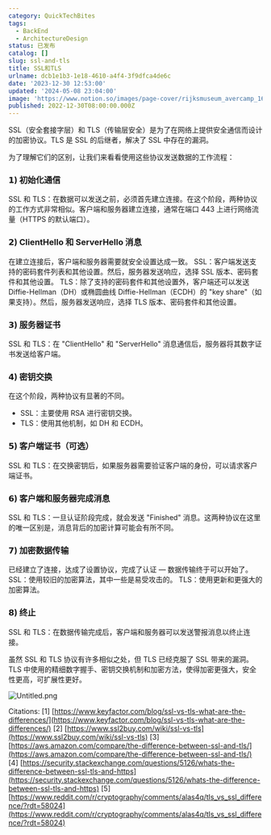 ```yaml
---
category: QuickTechBites
tags:
  - BackEnd
  - ArchitectureDesign
status: 已发布
catalog: []
slug: ssl-and-tls
title: SSL和TLS
urlname: dcb1e1b3-1e18-4610-a4f4-3f9dfca4de6c
date: '2023-12-30 12:53:00'
updated: '2024-05-08 23:04:00'
image: 'https://www.notion.so/images/page-cover/rijksmuseum_avercamp_1620.jpg'
published: 2022-12-30T08:00:00.000Z
---
```


SSL（安全套接字层）和 TLS（传输层安全）是为了在网络上提供安全通信而设计的加密协议。TLS 是 SSL 的后继者，解决了 SSL 中存在的漏洞。


为了理解它们的区别，让我们来看看使用这些协议发送数据的工作流程：


### 𝟭) 初始化通信


SSL 和 TLS：在数据可以发送之前，必须首先建立连接。在这个阶段，两种协议的工作方式非常相似。客户端和服务器建立连接，通常在端口 443 上进行网络流量（HTTPS 的默认端口）。


### 𝟮) ClientHello 和 ServerHello 消息


在建立连接后，客户端和服务器需要就安全设置达成一致。
SSL：客户端发送支持的密码套件列表和其他设置。然后，服务器发送响应，选择 SSL 版本、密码套件和其他设置。
TLS：除了支持的密码套件和其他设置外，客户端还可以发送 Diffie-Hellman（DH）或椭圆曲线 Diffie-Hellman（ECDH）的 "key share"（如果支持）。然后，服务器发送响应，选择 TLS 版本、密码套件和其他设置。


### 𝟯) 服务器证书


SSL 和 TLS：在 "ClientHello" 和 "ServerHello" 消息通信后，服务器将其数字证书发送给客户端。


### 𝟰) 密钥交换


在这个阶段，两种协议有显著的不同。
- SSL：主要使用 RSA 进行密钥交换。
- TLS：使用其他机制，如 DH 和 ECDH。


### 𝟱) 客户端证书（可选）


SSL 和 TLS：在交换密钥后，如果服务器需要验证客户端的身份，可以请求客户端证书。


### 𝟲) 客户端和服务器完成消息


SSL 和 TLS：一旦认证阶段完成，就会发送 "Finished" 消息。这两种协议在这里的唯一区别是，消息背后的加密计算可能会有所不同。


### 𝟳) 加密数据传输


已经建立了连接，达成了设置协议，完成了认证 — 数据传输终于可以开始了。
SSL：使用较旧的加密算法，其中一些是易受攻击的。
TLS：使用更新和更强大的加密算法。


### 𝟴) 终止


SSL 和 TLS：在数据传输完成后，客户端和服务器可以发送警报消息以终止连接。


虽然 SSL 和 TLS 协议有许多相似之处，但 TLS 已经克服了 SSL 带来的漏洞。TLS 中使用的精细数字握手、密钥交换机制和加密方法，使得加密更强大，安全性更高，可扩展性更好。


![Untitled.png](https://prod-files-secure.s3.us-west-2.amazonaws.com/5d24fe63-e567-4804-86f9-9fdc62e13082/8ff987c5-7f31-4b50-83f5-c69ee7578c4a/Untitled.png?X-Amz-Algorithm=AWS4-HMAC-SHA256&X-Amz-Content-Sha256=UNSIGNED-PAYLOAD&X-Amz-Credential=ASIAZI2LB466USEX2425%2F20250129%2Fus-west-2%2Fs3%2Faws4_request&X-Amz-Date=20250129T213245Z&X-Amz-Expires=3600&X-Amz-Security-Token=IQoJb3JpZ2luX2VjEI3%2F%2F%2F%2F%2F%2F%2F%2F%2F%2FwEaCXVzLXdlc3QtMiJHMEUCIQCH0IbJ79nV%2BcHOMsJR7f2tkADP9ZlITfPhbs0b7853bwIgQHhcNLmU8P5y9D%2BylNflVWrFvyE9LnLq8PSMRDBQNb4qiAQIlv%2F%2F%2F%2F%2F%2F%2F%2F%2F%2FARAAGgw2Mzc0MjMxODM4MDUiDCfTqsvXlncrD3v%2FqircA%2F7s2PiTELFiRs44oRZgBwOXow9wkpBHu3U5WTuFI0IYmwXna2OJy7WeCxfhC8v3J4aZfHeBv%2Fb3pCVsZqirCNAInMO2%2FW%2Bb3PRiA%2BBWMk63A9Uc5ZEezg7SIXz0xG6WrnZjZzc9yoohv%2BjSQ4iceQDFf2lqZFhcsv7befhfeOSmItctJyo4%2BTICuxuZGpkHiMOllLnK25U0gl1IAjNUvbbkB2x5CQ8B4cZmSncKex%2BihqcxBhFTK8zi7k6mp%2BvzTe3YuTTHzWx886VZdAR0z%2FOK6tZtw1ULNGKPAwiNUtwKwKSkkQpJdMbUxTv1deEq1DqPwdO4J%2Ft2JmQvl8sxiAz2mIGX4TKzOTsAHfw423OqmCeL9bd0HNoMHAu7LhOaxM%2F%2FV%2FgyVagiTzrMSapcWSm8purcvv3%2BxL74PbQ3cpEwYtW8Gl6l%2Br6YF2m%2BbmLgNwxhYSva6%2FD6k0CQZuSiNN3P0umrroOcbxclJfOdQPe1KT12FLwNijpzEsYw46wKz81ijptlanrHsIT%2BZi1j4%2BaNg0soPMfjzpDwTd%2BJTyj6OiPchseAdBAfdK3jqJau9gwoTy%2BwHZ4%2F52WyXOBNcdbeWn4NJFeosJrKTdsM3LqJIYP7klZODZJhY%2Fc3MP2o6rwGOqUBIqCUiYaJ6RYdWYxHSsqvm1j9hlH%2BmfHfInIAAk7QJqg7d2Ieg%2Bu0DL63eRP3ytHSIuO8J7u3y9cXoBB%2FCyI%2Fl%2F7hfEtiRyw6spNBpKKSQXRS7ChZQpCaJLDX1ir04iBE872z47y%2Bk0Otslra0C8jWLt6ND0XdrezF%2Fjd2OIByr3PKmdL05xsyExOBrBptmS8B9rOI06kcT6eqPkTfTCJxhBKQ2bh&X-Amz-Signature=88ffc426d007a4909e3a601ff10f5e77b0e47a6c32762715bcf7122f980e3451&X-Amz-SignedHeaders=host&x-id=GetObject)


Citations:
[1] [https://www.keyfactor.com/blog/ssl-vs-tls-what-are-the-differences/](https://www.keyfactor.com/blog/ssl-vs-tls-what-are-the-differences/)
[2] [https://www.ssl2buy.com/wiki/ssl-vs-tls](https://www.ssl2buy.com/wiki/ssl-vs-tls)
[3] [https://aws.amazon.com/compare/the-difference-between-ssl-and-tls/](https://aws.amazon.com/compare/the-difference-between-ssl-and-tls/)
[4] [https://security.stackexchange.com/questions/5126/whats-the-difference-between-ssl-tls-and-https](https://security.stackexchange.com/questions/5126/whats-the-difference-between-ssl-tls-and-https)
[5] [https://www.reddit.com/r/cryptography/comments/alas4q/tls_vs_ssl_difference/?rdt=58024](https://www.reddit.com/r/cryptography/comments/alas4q/tls_vs_ssl_difference/?rdt=58024)

